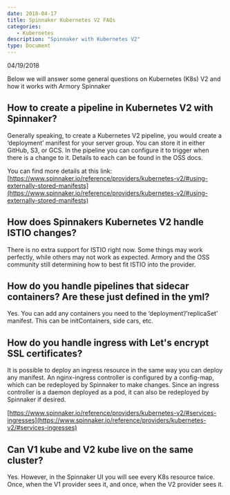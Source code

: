 ```yaml
---
date: 2018-04-17
title: Spinnaker Kubernetes V2 FAQs
categories:
   - Kubernetes
description: "Spinnaker with Kubernetes V2"
type: Document
---
```

04/19/2018

Below we will answer some general questions on Kubernetes (K8s) V2 and how it works with Armory Spinnaker

## How to create a pipeline in Kubernetes V2 with Spinnaker?
Generally speaking, to create a Kubernetes V2 pipeline, you would create a ‘deployment’ manifest for your server group. You can store it in either GitHub, S3, or GCS. In the pipeline you can configure it to trigger when there is a change to it. Details to each can be found in the OSS docs.

You can find more details at this link:
[https://www.spinnaker.io/reference/providers/kubernetes-v2/#using-externally-stored-manifests](https://www.spinnaker.io/reference/providers/kubernetes-v2/#using-externally-stored-manifests)

## How does Spinnakers Kubernetes V2 handle ISTIO changes?
There is no extra support for ISTIO right now. Some things may work perfectly, while others may not work as expected. Armory and the OSS community still determining how to best fit ISTIO into the provider.

## How do you handle pipelines that sidecar containers? Are these just defined in the yml?
Yes. You can add any containers you need to the ‘deployment’/’replicaSet’ manifest. This can be initContainers, side cars, etc.

## How do you handle ingress with Let's encrypt SSL certificates?
It is possible to deploy an ingress resource in the same way you can deploy any manifest. An nginx-ingress controller is configured by a config-map, which can be redeployed by Spinnaker to make changes. Since an ingress controller is a daemon deployed as a pod, it can also be redeployed by Spinnaker if desired.

[https://www.spinnaker.io/reference/providers/kubernetes-v2/#services-ingresses](https://www.spinnaker.io/reference/providers/kubernetes-v2/#services-ingresses)

## Can V1 kube and V2 kube live on the same cluster?
Yes. However, in the Spinnaker UI you will see every K8s resource twice. Once, when the V1 provider sees it, and once, when the V2 provider sees it.







